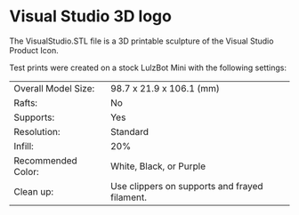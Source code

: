 # Visual Studio 3D logo

The VisualStudio.STL file is a 3D printable sculpture of the Visual Studio Product Icon.

Test prints were created on a stock LulzBot Mini with the following settings:

|                     |                                               |
|---------------------|-----------------------------------------------|
| Overall Model Size: | 98.7 x 21.9 x 106.1 (mm)                      |
| Rafts:              | No                                            |
| Supports:           | Yes                                           |
| Resolution:         | Standard                                      |
| Infill:             | 20%                                           |
| Recommended Color:  | White, Black, or Purple                       |
| Clean up:           | Use clippers on supports and frayed filament. |
